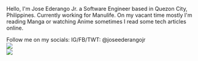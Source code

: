 Hello, I'm Jose Ederango Jr. a Software Engineer based in Quezon City, Philippines. Currently working for Manulife. On my vacant time mostly I'm reading Manga or watching Anime sometimes I read some tech articles online.

Follow me on my socials:
IG/FB/TWT: @joseederangojr
<br />
<a href="https://github.com/joseederangojr/joseederangojr">
  <img align="center" src="https://github-readme-stats.vercel.app/api?username=joseederangojr&count_private=true&show_icons=true&theme=tokyonight" />
</a>
<br />
<a href="https://github.com/joseederangojr/joseederangojr">
  <img align="center" src="https://github-readme-stats.vercel.app/api/top-langs/?username=joseederangojr&layout=compact&theme=tokyonight&langs_count=8" />
</a>
